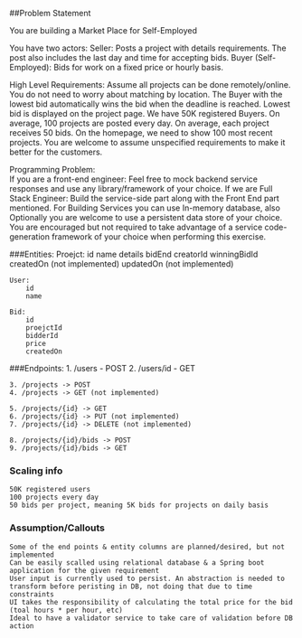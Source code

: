 ##Problem Statement

You are building a Market Place for Self-Employed

You have two actors:
Seller: Posts a project with details requirements. The post also includes the last day and time for accepting bids. 
Buyer (Self-Employed): Bids for work on a fixed price or hourly basis.
 
High Level Requirements:
Assume all projects can be done remotely/online. You do not need to worry about matching by location. The Buyer with the lowest bid automatically wins the bid when the deadline is reached. Lowest bid is displayed on the project page. We have 50K registered Buyers. On average, 100 projects are posted every day. On average, each project receives 50 bids. On the homepage, we need to show 100 most recent projects. You are welcome to assume unspecified requirements to make it better for the customers.

Programming Problem:  
If you are a front-end engineer: Feel free to mock backend service responses and use any library/framework of your choice.
If we are Full Stack Engineer:  Build the service-side part along with the Front End part mentioned. For Building Services you can use In-memory database, also Optionally you are welcome to use a persistent data store of your choice. You are encouraged but not required to take advantage of a service code-generation framework of your choice when performing this exercise. 

###Entities:
    Proejct:
        id
        name
        details
        bidEnd
        creatorId
        winningBidId
        createdOn (not implemented)
        updatedOn (not implemented)
        
    User:
        id
        name
        
    Bid:
        id
        proejctId
        bidderId
        price
        createdOn
        
###Endpoints:
    1. /users - POST
    2. /users/id - GET
    
    3. /projects -> POST
    4. /projects -> GET (not implemented)
    
    5. /projects/{id} -> GET
    6. /projects/{id} -> PUT (not implemented)
    7. /projects/{id} -> DELETE (not implemented)
    
    8. /projects/{id}/bids -> POST
    9. /projects/{id}/bids -> GET


### Scaling info

    50K registered users
    100 projects every day
    50 bids per project, meaning 5K bids for projects on daily basis
    
### Assumption/Callouts
    Some of the end points & entity columns are planned/desired, but not implemented
    Can be easily scalled using relational database & a Spring boot application for the given requirement
    User input is currently used to persist. An abstraction is needed to transform before peristing in DB, not doing that due to time constraints
    UI takes the responsibility of calculating the total price for the bid (toal hours * per hour, etc)
    Ideal to have a validator service to take care of validation before DB action
    